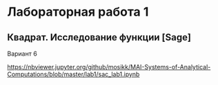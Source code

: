 # Лабораторная работа 1 
## Квадрат. Исследование функции [Sage]

Вариант 6

https://nbviewer.jupyter.org/github/mosikk/MAI-Systems-of-Analytical-Computations/blob/master/lab1/sac_lab1.ipynb
